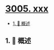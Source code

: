 # [3005. xxx](https://github.com/Tdahuyou/TNotes.leetcode/tree/main/notes/3005.%20xxx)

<!-- region:toc -->

- [1. 📝 概述](#1--概述)

<!-- endregion:toc -->

## 1. 📝 概述
